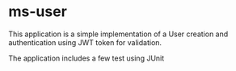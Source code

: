 # ms-user
This application is a simple implementation of a User creation and authentication using JWT token for validation.

The application includes a few test using JUnit

